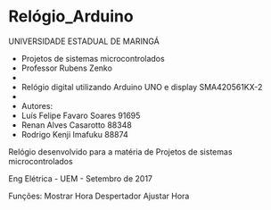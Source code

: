 # Relógio_Arduino

UNIVERSIDADE ESTADUAL DE MARINGÁ
 *  Projetos de sistemas microcontrolados 
 *  Professor Rubens Zenko
 *  
 *  Relógio digital utilizando Arduino UNO e display SMA420561KX-2
 *  
 *  Autores:
 *  Luís Felipe Favaro Soares  91695
 *  Renan Alves Casarotto      88348
 *  Rodrigo Kenji Imafuku      88874

Relógio desenvolvido para a matéria de Projetos de sistemas microcontrolados 

Eng Elétrica -  UEM - Setembro de 2017

Funções:
Mostrar Hora
Despertador
Ajustar Hora
